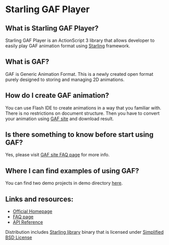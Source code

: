 Starling GAF Player
=================

What is Starling GAF Player?
-----------------

Starling GAF Player is an ActionScript 3 library that allows developer to easily play GAF animation format using [Starling][3] framework. 

What is GAF?
-----------------

GAF is Generic Animation Format. This is a newly created open format purely designed to storing and managing 2D animations.

How do I create GAF animation?
-----------------

You can use Flash IDE to create animations in a way that you familiar with. There is no restrictions on document structure. Then you have to convert your animation using [GAF site][1] and download result.

Is there something to know before start using GAF?
-----------------

Yes, please visit [GAF site FAQ page][2] for more info. 

Where I can find examples of using GAF?
-----------------

You can find two demo projects in demo directory [here][6].

Links and resources:
-----------------

* [Official Homepage][1]
* [FAQ page][2]
* [API Reference][7]

Distribution includes [Starling library][4] binary that is licensed under [Simplified BSD License][5]

[1]: http://gafmedia.com
[2]: http://gafmedia.com/converter/?action=faq
[3]: http://www.starling-framework.org
[4]: https://github.com/PrimaryFeather/Starling-Framework
[5]: https://raw.github.com/PrimaryFeather/Starling-Framework/master/LICENSE.md
[6]: https://github.com/CatalystApps/StarlingGAFPlayer/tree/master/demo
[7]: http://gafmedia.com/docs/starling/index.html
